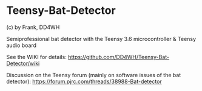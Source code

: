 # Teensy-Bat-Detector
(c) by Frank, DD4WH

Semiprofessional bat detector with the Teensy 3.6 microcontroller &amp; Teensy audio board

See the WIKI for details:
https://github.com/DD4WH/Teensy-Bat-Detector/wiki

Discussion on the Teensy forum (mainly on software issues of the bat detector):
https://forum.pjrc.com/threads/38988-Bat-detector
